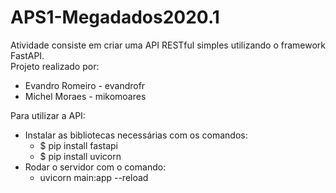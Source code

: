 # APS1-Megadados2020.1
Atividade consiste em criar uma API RESTful simples utilizando o framework FastAPI. <br>
Projeto realizado por:
- Evandro Romeiro - evandrofr
- Michel Moraes - mikomoares

Para utilizar a API:
- Instalar as bibliotecas necessárias com os comandos:
    - $ pip install fastapi
    - $ pip install uvicorn
- Rodar o servidor com o comando:
    - uvicorn main:app --reload